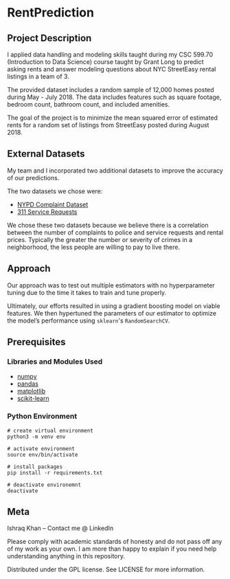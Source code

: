 # RentPrediction

## Project Description

I applied data handling and modeling skills taught during my CSC 599.70 (Introduction to Data Science) course taught by Grant Long to predict asking rents and answer modeling questions about NYC StreetEasy rental listings in a team of 3. 

The provided dataset includes a random sample of 12,000 homes posted during May - July 2018. The data includes features such as square footage, bedroom count, bathroom count, and included amenities.

The goal of the project is to minimize the mean squared error of estimated rents for a random set of listings from StreetEasy posted during August 2018. 

## External Datasets

My team and I incorporated two additional datasets to improve the accuracy of our predictions. 

The two datasets we chose were:
- [NYPD Complaint Dataset](https://data.cityofnewyork.us/Public-Safety/NYPD-Complaint-Data-Historic/qgea-i56i)
- [311 Service Requests](https://nycopendata.socrata.com/Social-Services/311-Service-Requests-from-2010-to-Present/erm2-nwe9)

We chose these two datasets because we believe there is a correlation between the number of complaints to police and service requests and rental prices. Typically the greater the number or severity of crimes in a neighborhood, the less people are willing to pay to live there.

## Approach

Our approach was to test out multiple estimators with no hyperparameter tuning due to the time it takes to train and tune properly. 

Ultimately, our efforts resulted in using a gradient boosting model on viable features. We then hypertuned the parameters of our estimator to optimize the model’s performance using `sklearn`'s `RandomSearchCV`.

## Prerequisites

### Libraries and Modules Used 
- [numpy](https://numpy.org/)
- [pandas](https://pandas.pydata.org/docs/)
- [matplotlib](https://matplotlib.org/3.3.3/index.html)
- [scikit-learn](https://scikit-learn.org/stable/)

### Python Environment
```
# create virtual environment
python3 -m venv env

# activate environment
source env/bin/activate

# install packages
pip install -r requirements.txt

# deactivate environemnt
deactivate
```

## Meta

Ishraq Khan – Contact me @ LinkedIn

Please comply with academic standards of honesty and do not pass off any of my work as your own. I am more than happy to explain if you need help understanding anything in this repository.

Distributed under the GPL license. See LICENSE for more information.
